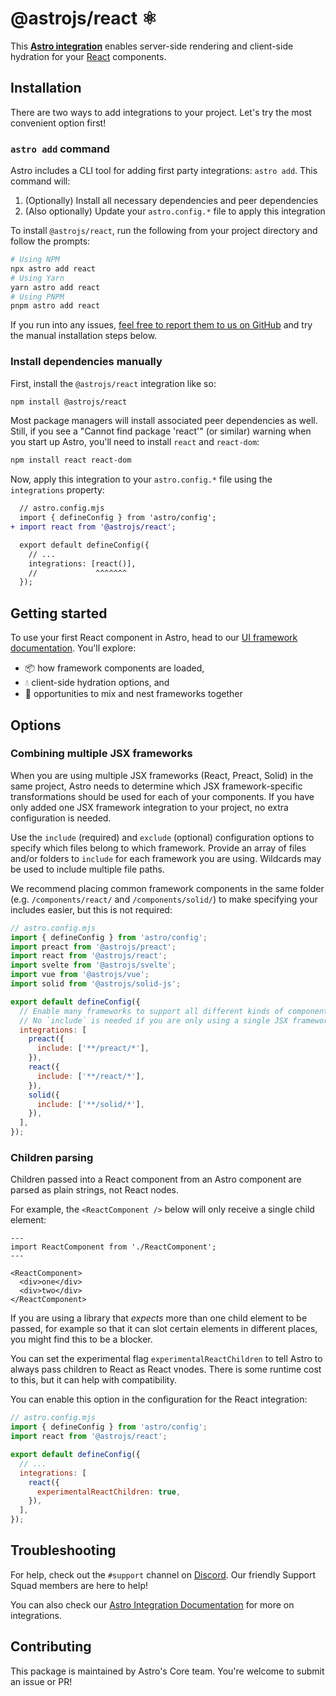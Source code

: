 # @astrojs/react ⚛️

This **[Astro integration][astro-integration]** enables server-side rendering and client-side hydration for your [React](https://react.dev/) components.

## Installation

There are two ways to add integrations to your project. Let's try the most convenient option first!

### `astro add` command

Astro includes a CLI tool for adding first party integrations: `astro add`. This command will:

1. (Optionally) Install all necessary dependencies and peer dependencies
2. (Also optionally) Update your `astro.config.*` file to apply this integration

To install `@astrojs/react`, run the following from your project directory and follow the prompts:

```sh
# Using NPM
npx astro add react
# Using Yarn
yarn astro add react
# Using PNPM
pnpm astro add react
```

If you run into any issues, [feel free to report them to us on GitHub](https://github.com/withastro/astro/issues) and try the manual installation steps below.

### Install dependencies manually

First, install the `@astrojs/react` integration like so:

```sh
npm install @astrojs/react
```

Most package managers will install associated peer dependencies as well. Still, if you see a "Cannot find package 'react'" (or similar) warning when you start up Astro, you'll need to install `react` and `react-dom`:

```sh
npm install react react-dom
```

Now, apply this integration to your `astro.config.*` file using the `integrations` property:

```diff lang="js" "react()"
  // astro.config.mjs
  import { defineConfig } from 'astro/config';
+ import react from '@astrojs/react';

  export default defineConfig({
    // ...
    integrations: [react()],
    //             ^^^^^^^
  });
```

## Getting started

To use your first React component in Astro, head to our [UI framework documentation][astro-ui-frameworks]. You'll explore:

- 📦 how framework components are loaded,
- 💧 client-side hydration options, and
- 🤝 opportunities to mix and nest frameworks together

## Options

### Combining multiple JSX frameworks

When you are using multiple JSX frameworks (React, Preact, Solid) in the same project, Astro needs to determine which JSX framework-specific transformations should be used for each of your components. If you have only added one JSX framework integration to your project, no extra configuration is needed.

Use the `include` (required) and `exclude` (optional) configuration options to specify which files belong to which framework. Provide an array of files and/or folders to `include` for each framework you are using. Wildcards may be used to include multiple file paths.

We recommend placing common framework components in the same folder (e.g. `/components/react/` and `/components/solid/`) to make specifying your includes easier, but this is not required:

```js
// astro.config.mjs
import { defineConfig } from 'astro/config';
import preact from '@astrojs/preact';
import react from '@astrojs/react';
import svelte from '@astrojs/svelte';
import vue from '@astrojs/vue';
import solid from '@astrojs/solid-js';

export default defineConfig({
  // Enable many frameworks to support all different kinds of components.
  // No `include` is needed if you are only using a single JSX framework!
  integrations: [
    preact({
      include: ['**/preact/*'],
    }),
    react({
      include: ['**/react/*'],
    }),
    solid({
      include: ['**/solid/*'],
    }),
  ],
});
```

### Children parsing

Children passed into a React component from an Astro component are parsed as plain strings, not React nodes.

For example, the `<ReactComponent />` below will only receive a single child element:

```astro
---
import ReactComponent from './ReactComponent';
---

<ReactComponent>
  <div>one</div>
  <div>two</div>
</ReactComponent>
```

If you are using a library that _expects_ more than one child element to be passed, for example so that it can slot certain elements in different places, you might find this to be a blocker.

You can set the experimental flag `experimentalReactChildren` to tell Astro to always pass children to React as React vnodes. There is some runtime cost to this, but it can help with compatibility.

You can enable this option in the configuration for the React integration:

```js
// astro.config.mjs
import { defineConfig } from 'astro/config';
import react from '@astrojs/react';

export default defineConfig({
  // ...
  integrations: [
    react({
      experimentalReactChildren: true,
    }),
  ],
});
```

## Troubleshooting

For help, check out the `#support` channel on [Discord](https://astro.build/chat). Our friendly Support Squad members are here to help!

You can also check our [Astro Integration Documentation][astro-integration] for more on integrations.

## Contributing

This package is maintained by Astro's Core team. You're welcome to submit an issue or PR!

[astro-integration]: https://docs.astro.build/en/guides/integrations-guide/
[astro-ui-frameworks]: https://docs.astro.build/en/core-concepts/framework-components/#using-framework-components
